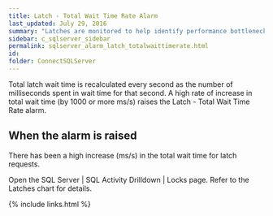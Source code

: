 ```yaml
---
title: ﻿Latch - Total Wait Time Rate Alarm
last_updated: July 29, 2016
summary: "Latches are monitored to help identify performance bottlenecks."
sidebar: c_sqlserver_sidebar
permalink: sqlserver_alarm_latch_totalwaittimerate.html
id: 
folder: ConnectSQLServer
---
```



Total latch wait time is recalculated every second as the number of milliseconds spent in wait time for that second. A high rate of increase in total wait time (by 1000 or more ms/s) raises the Latch - Total Wait Time Rate alarm.

## When the alarm is raised

There has been a high increase (ms/s) in the total wait time for latch requests.

Open the SQL Server \| SQL Activity Drilldown \| Locks page. Refer to the Latches chart for details.

{% include links.html %}
